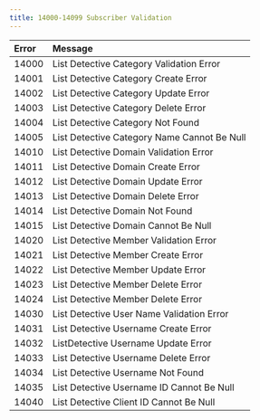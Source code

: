 ```yaml
---
title: 14000-14099 Subscriber Validation
---
```

<table class="table table-hover">
<thead align="left">
<tr>
<th>Error</th>
<th>Message</th>
</tr>
</thead>
<tbody>
<tr>
<td>14000</td>
<td>List Detective Category Validation Error</td>
</tr>
<tr>
<td>14001</td>
<td>List Detective Category Create Error</td>
</tr>
<tr>
<td>14002</td>
<td>List Detective Category Update Error</td>
</tr>
<tr>
<td>14003</td>
<td>List Detective Category Delete Error</td>
</tr>
<tr>
<td>14004</td>
<td>List Detective Category Not Found</td>
</tr>
<tr>
<td>14005</td>
<td>List Detective Category Name Cannot Be Null</td>
</tr>
<tr>
<td>14010</td>
<td>List Detective Domain Validation Error</td>
</tr>
<tr>
<td>14011</td>
<td>List Detective Domain Create Error</td>
</tr>
<tr>
<td>14012</td>
<td>List Detective Domain Update Error</td>
</tr>
<tr>
<td>14013</td>
<td>List Detective Domain Delete Error</td>
</tr>
<tr>
<td>14014</td>
<td>List Detective Domain Not Found</td>
</tr>
<tr>
<td>14015</td>
<td>List Detective Domain Cannot Be Null</td>
</tr>
<tr>
<td>14020</td>
<td>List Detective Member Validation Error</td>
</tr>
<tr>
<td>14021</td>
<td>List Detective Member Create Error</td>
</tr>
<tr>
<td>14022</td>
<td>List Detective Member Update Error</td>
</tr>
<tr>
<td>14023</td>
<td>List Detective Member Delete Error</td>
</tr>
<tr>
<td>14024</td>
<td>List Detective Member Delete Error</td>
</tr>
<tr>
<td>14030</td>
<td>List Detective User Name Validation Error</td>
</tr>
<tr>
<td>14031</td>
<td>List Detective Username Create Error</td>
</tr>
<tr>
<td>14032</td>
<td>ListDetective Username Update Error</td>
</tr>
<tr>
<td>14033</td>
<td>List Detective Username Delete Error</td>
</tr>
<tr>
<td>14034</td>
<td>List Detective Username Not Found</td>
</tr>
<tr>
<td>14035</td>
<td>List Detective Username ID Cannot Be Null</td>
</tr>
<tr>
<td>14040</td>
<td>List Detective Client ID Cannot Be Null</td>
</tr>
</tbody>
</table>